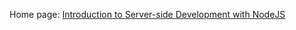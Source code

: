 Home page: [Introduction to Server-side Development with NodeJS](https://www.coursera.org/learn/server-side-development)
